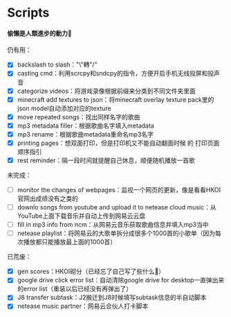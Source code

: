 # Scripts
#### 偷懶是人類進步的動力💩

仍有用：
- [x] backslash to slash："\\"轉"/"
- [x] casting cmd：利用scrcpy和sndcpy的指令，方便开启手机无线投屏和投声音
- [x] categorize videos：将游戏录像根据前缀来分类到不同文件夹里面
- [x] minecraft add textures to json：将minecraft overlay texture pack里的json model自动添加对应的texture
- [x] move repeated songs：找出同样名字的歌曲
- [x] mp3 metadata filler：根据歌曲名字填入metadata
- [x] mp3 rename：根据歌曲metadata重命名mp3名字
- [x] printing pages：想双面打印，但是打印机又不能自动翻面时候 的 打印页面顺序指引
- [x] rest reminder：隔一段时间就提醒自己休息，顺便随机播放一首歌

未完成：
- [ ] monitor the changes of webpages：监视一个网页的更新，像是看看HKOI官网出成绩没有之类的
- [ ] downlo songs from youtube and upload it to netease cloud music：从YouTube上面下载音乐并自动上传到网易云云盘
- [ ] fill in mp3 info from ncm：从网易云音乐获取歌曲信息并填入mp3当中
- [ ] netease playlist：将网易云的大歌单拆分成很多个1000首的小歌单（因为每次播放都只能播放最上面的1000首）

已荒废：
- [x] gen scores：HKOI砌分（已经忘了自己写了些什么💩）
- [x] google drive click error list：自动清除google drive for desktop一直弹出来的error list（重装以后已经没有再弹出了）
- [x] J8 transfer subtask：J2搬迁到J8时候填写subtask信息的半自动脚本
- [x] netease music partner：网易云合伙人打卡脚本
